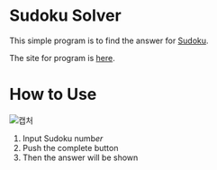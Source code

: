 # Sudoku Solver
This simple program is to find the answer for [Sudoku](https://sudoku.com/ko).  
  
The site for program is [here](https://junhyeongkim73.github.io/Sudoku/).
# How to Use
![캡처](https://user-images.githubusercontent.com/56298375/79241789-7c1e6f00-7eae-11ea-994a-e8d396dafd4d.PNG)
 1. Input Sudoku numb*er*  
 2. Push the complete button  
 3. Then the answer will be shown  
